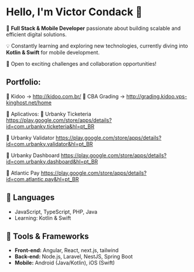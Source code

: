 # Hello, I'm Victor Condack 👋  

🚀 **Full Stack & Mobile Developer** passionate about building scalable and efficient digital solutions.  

💡 Constantly learning and exploring new technologies, currently diving into **Kotlin & Swift** for mobile development.  

🤝 Open to exciting challenges and collaboration opportunities!  

## Portfolio:
🔗 Kidoo → http://kidoo.com.br/
🔗 CBA Grading → http://grading.kidoo.vps-kinghost.net/home

📱 Aplicativos:
🔗 Urbanky Ticketeria
https://play.google.com/store/apps/details?id=com.urbanky.ticketeria&hl=pt_BR

🔗 Urbanky Validator
https://play.google.com/store/apps/details?id=com.urbanky.validator&hl=pt_BR

🔗 Urbanky Dashboard
https://play.google.com/store/apps/details?id=com.urbanky.dashboard&hl=pt_BR

🔗 Atlantic Pay
https://play.google.com/store/apps/details?id=com.atlantic.pay&hl=pt_BR

## 🦄 Languages  
- JavaScript, TypeScript, PHP, Java  
- Learning: Kotlin & Swift  

## 💼 Tools & Frameworks  
- **Front-end:** Angular, React, next.js, tailwind  
- **Back-end:** Node.js, Laravel, NestJS, Spring Boot  
- **Mobile:** Android (Java/Kotlin), iOS (Swift)  

